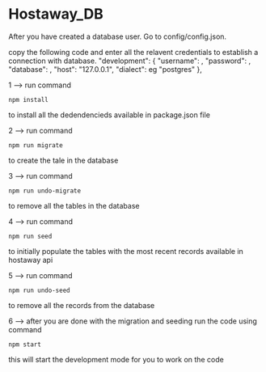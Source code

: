 # Hostaway_DB

After you have created a database user. Go to config/config.json.

copy the following code and enter all the relavent credentials to establish a connection with database.
"development": {
"username": <enter username here>,
"password": <enter password here>,
"database": <enter server name here>,
"host": "127.0.0.1",
"dialect": <enter database here> eg "postgres"
},

1 --> run command

    npm install

to install all the dedendencieds available in package.json file

2 --> run command

    npm run migrate

to create the tale in the database

3 --> run command

    npm run undo-migrate

to remove all the tables in the database

4 --> run command

    npm run seed

to initially populate the tables with the most recent records available in hostaway api

5 --> run command

    npm run undo-seed

to remove all the records from the database

6 --> after you are done with the migration and seeding run the code using command

    npm start

this will start the development mode for you to work on the code
